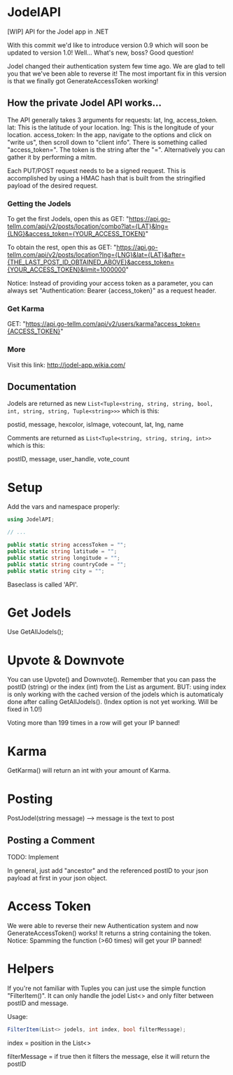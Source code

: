 # JodelAPI
[WIP] API for the Jodel app in .NET

With this commit we'd like to introduce version 0.9 which will soon be updated to version 1.0!
Well... What's new, boss? Good question!

Jodel changed their authentication system few time ago. We are glad to tell you that we've been able to reverse it! The most important fix in this version is that we finally got GenerateAccessToken working!

## How the private Jodel API works...

The API generally takes 3 arguments for requests: lat, lng, access_token.
lat: This is the latitude of your location.
lng: This is the longitude of your location.
access_token: In the app, navigate to the options and click on "write us", then scroll down to "client info". There is something called "access_token=". The token is the string after the "=". Alternatively you can gather it by performing a mitm.

Each PUT/POST request needs to be a signed request. This is accomplished by using a HMAC hash that is built from the stringified payload of the desired request.


### Getting the Jodels

To get the first Jodels, open this as GET: "https://api.go-tellm.com/api/v2/posts/location/combo?lat={LAT}&lng={LNG}&access_token={YOUR_ACCESS_TOKEN}"

To obtain the rest, open this as GET:
"https://api.go-tellm.com/api/v2/posts/location?lng={LNG}&lat={LAT}&after={THE_LAST_POST_ID_OBTAINED_ABOVE}&access_token={YOUR_ACCESS_TOKEN}&limit=1000000"

Notice: Instead of providing your access token as a parameter, you can always set "Authentication: Bearer {access_token}" as a request header.

### Get Karma

GET: "https://api.go-tellm.com/api/v2/users/karma?access_token={ACCESS_TOKEN}"


### More

Visit this link: http://jodel-app.wikia.com/


## Documentation

Jodels are returned as new ```List<Tuple<string, string, string, bool, int, string, string, Tuple<string>>>``` which is this:

postid, message, hexcolor, isImage, votecount, lat, lng, name


Comments are returned as ```List<Tuple<string, string, string, int>>``` which is this:

postID, message, user_handle, vote_count

# Setup

Add the vars and namespace properly:

```c#
using JodelAPI;

// ...

public static string accessToken = "";
public static string latitude = "";
public static string longitude = "";
public static string countryCode = "";
public static string city = "";
```

Baseclass is called 'API'.

# Get Jodels

Use GetAllJodels();


# Upvote & Downvote

You can use Upvote() and Downvote(). Remember that you can pass the postID (string) or the index (int) from the List as argument.
BUT: using index is only working with the cached version of the jodels which is automaticaly done after calling GetAllJodels(). (Index option is not yet working. Will be fixed in 1.0!)

Voting more than 199 times in a row will get your IP banned!

# Karma

GetKarma() will return an int with your amount of Karma.


# Posting

PostJodel(string message) --> message is the text to post


## Posting a Comment

TODO: Implement

In general, just add "ancestor" and the referenced postID to your json payload at first in your json object.


# Access Token

We were able to reverse their new Authentication system and now GenerateAccessToken() works! It returns a string containing the token.
Notice: Spamming the function (>60 times) will get your IP banned!


# Helpers

If you're not familiar with Tuples you can just use the simple function "FilterItem()". It can only handle the jodel List<> and only filter between postID and message.

Usage:
```c#
FilterItem(List<> jodels, int index, bool filterMessage);
```
index = position in the List<>

filterMessage = if true then it filters the message, else it will return the postID
